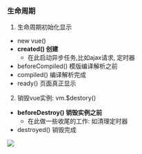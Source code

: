 
### 生命周期
1. 生命周期初始化显示
  - new vue()
  - **created() 创建**
	  - 在此启动异步任务,比如ajax请求, 定时器
  - beforeCompiled() 模版编译解析之前
  - compiled() 编译解析完成
  - ready() 页面真正显示
2. 销毁vue实例: vm.$destory()
  - **beforeDestroy() 销毁实例之前**
	  - 在此做一些收尾的工作: 如清理定时器
  - destroyed() 销毁完成
  
![](http://i.imgur.com/iWhprsn.png)

